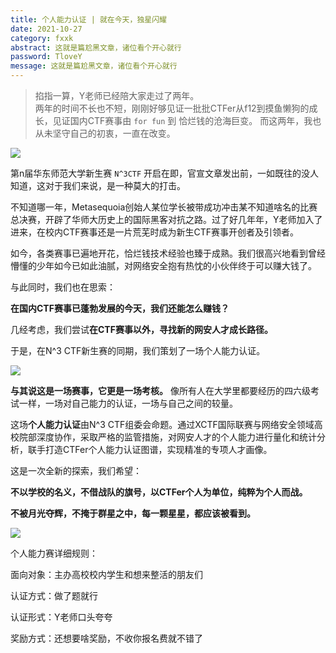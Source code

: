 ```yaml
---
title: 个人能力认证 | 就在今天，独星闪耀
date: 2021-10-27
category: fxxk
abstract: 这就是篇尬黑文章，诸位看个开心就行
password: TloveY
message: 这就是篇尬黑文章，诸位看个开心就行
---
```


> 掐指一算，Y老师已经陪大家走过了两年。  
> 两年的时间不长也不短，刚刚好够见证一批批CTFer从f12到摸鱼懒狗的成长，见证国内CTF赛事由 `for fun` 到 恰烂钱的沧海巨变。
> 而这两年，我也从未坚守自己的初衷，一直在改变。

![](https://cdn.yoshino-s.online/typora_img/7a68013f3e3909b752eab0849277a15.png)

第n届华东师范大学新生赛 `N^3CTF` 开启在即，官宣文章发出前，一如既往的没人知道，这对于我们来说，是一种莫大的打击。

不知道哪一年，Metasequoia创始人某位学长被带成功冲击某不知道啥名的比赛总决赛，开辟了华师大历史上的国际黑客对抗之路。过了好几年年，Y老师加入了进来，在校内CTF赛事还是一片荒芜时成为新生CTF赛事开创者及引领者。

如今，各类赛事已遍地开花，恰烂钱技术经验也臻于成熟。我们很高兴地看到曾经懵懂的少年如今已如此油腻，对网络安全抱有热忱的小伙伴终于可以赚大钱了。

与此同时，我们也在思索：

**在国内CTF赛事已蓬勃发展的今天，我们还能怎么赚钱？**

几经考虑，我们尝试**在CTF赛事以外，寻找新的网安人才成长路径。**

于是，在N^3 CTF新生赛的同期，我们策划了一场个人能力认证。

![](https://cdn.yoshino-s.online/typora_img/1d202c6e78beb4a57b6b4573f5fbdf6.png)

**与其说这是一场赛事，它更是一场考核。**
像所有人在大学里都要经历的四六级考试一样，一场对自己能力的认证，一场与自己之间的较量。

这场**个人能力认证**由N^3 CTF组委会命题。通过XCTF国际联赛与网络安全领域高校院部深度协作，采取严格的监管措施，对网安人才的个人能力进行量化和统计分析，联手打造CTFer个人能力认证图谱，实现精准的专项人才画像。

这是一次全新的探索，我们希望：


**不以学校的名义，不借战队的旗号，以CTFer个人为单位，纯粹为个人而战。**


**不被月光夺辉，不掩于群星之中，每一颗星星，都应该被看到。**

![](https://cdn.yoshino-s.online/typora_img/20211027205745.png)

个人能力赛详细规则：

面向对象：主办高校校内学生和想来整活的朋友们

认证方式：做了题就行

认证形式：Y老师口头夸夸

奖励方式：还想要啥奖励，不收你报名费就不错了
